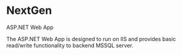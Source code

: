 # NextGen
ASP.NET Web App

The ASP.NET Web App is designed to run on IIS and provides basic read/write functionality to backend MSSQL server.
